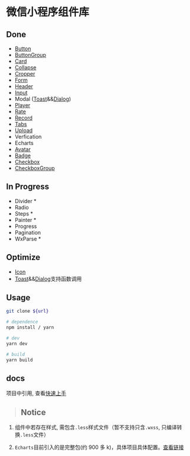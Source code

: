 # 微信小程序组件库

## Done

- [Button](./docs/button.md)
- [ButtonGroup](./docs/buttonGroup.md)
- [Card](./docs/card.md)
- [Collapse](./docs/collapse.md)
- [Cropper](./docs/cropper.md)
- [Form](./docs/form.md)
- [Header](./docs/header.md)
- [Input](./docs/input.md)
- Modal ([Toast](./docs/toast.md)&&[Dialog](./docs/dialog.md))
- [Player](./docs/player.md)
- [Rate](./docs/rate.md)
- [Record](./docs/record.md)
- [Tabs](./docs/tabs.md)
- [Upload](./docs/upload.md)
- Verfication
- Echarts
- [Avatar](./docs/avatar.md)
- [Badge](./docs/badge.md)
- [Checkbox](./docs/checkbox.md)
- [CheckboxGroup](./docs/checkboxGroup.md)

## In Progress

- Divider \*
- Radio
- Steps \*
- Painter \*
- Progress
- Pagination
- WxParse \*

## Optimize

- [Icon](./docs/icon.md)
- [Toast](./docs/toast.md)&&[Dialog](./docs/dialog.md)支持函数调用

## Usage

```bash
git clone ${url}

# dependence
npm install / yarn

# dev
yarn dev

# build
yarn build

```

## docs

项目中引用, 查看[快速上手](./docs/index.md)

> ## Notice

1. 组件中若存在样式, 需包含`.less`样式文件（暂不支持只含`.wxss`, 只编译转换`.less`文件）

2. `Echarts`目前引入的是完整包(约 900 多 k)，具体项目具体配置。[查看链接](https://github.com/ecomfe/echarts-for-weixin)
